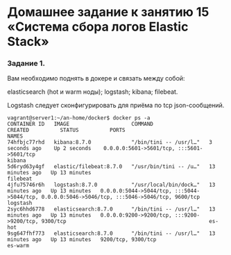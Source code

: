 # Домашнее задание к занятию 15 «Система сбора логов Elastic Stack»
### Задание 1.
Вам необходимо поднять в докере и связать между собой:

elasticsearch (hot и warm ноды); logstash; kibana; filebeat.

Logstash следует сконфигурировать для приёма по tcp json-сообщений.
```
vagrant@server1:~/an-home/docker$ docker ps -a
CONTAINER ID   IMAGE                    COMMAND                  CREATED          STATUS          PORTS                                                                                            NAMES
74hfbjc77rhd   kibana:8.7.0             "/bin/tini -- /usr/l…"   3 seconds ago    Up 2 seconds    0.0.0.0:5601->5601/tcp, :::5601->5601/tcp                                                        kibana
5d6ryd63y4gf   elastic/filebeat:8.7.0   "/usr/bin/tini -- /u…"   13 minutes ago   Up 13 minutes                                                                                                    filebeat
4jfu75746r6h   logstash:8.7.0           "/usr/local/bin/dock…"   13 minutes ago   Up 13 minutes   0.0.0.0:5044->5044/tcp, :::5044->5044/tcp, 0.0.0.0:5046->5046/tcp, :::5046->5046/tcp, 9600/tcp   logstash
2syc6hhd6778   elasticsearch:8.7.0      "/bin/tini -- /usr/l…"   13 minutes ago   Up 13 minutes   0.0.0.0:9200->9200/tcp, :::9200->9200/tcp, 9300/tcp                                              es-hot
9sg647fhf773   elasticsearch:8.7.0      "/bin/tini -- /usr/l…"   13 minutes ago   Up 13 minutes   9200/tcp, 9300/tcp                                                                               es-warm
```

